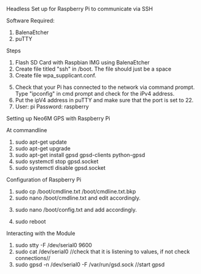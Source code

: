 Headless Set up for Raspberry Pi to communicate via SSH

Software Required:
1. BalenaEtcher
2. puTTY

Steps
1. Flash SD Card with Raspbian IMG using BalenaEtcher
3. Create file titled "ssh" in /boot. The file should just be a space
4. Create file wpa_supplicant.conf. 
<!-- 
ctrl_interface=DIR=/var/run/wpa_supplicant GROUP=netdev
country=SG
update_config=1

network={
    ssid="Home Wifi"
    psk="mypassword"
    key_mgmt=WPA-PSK
} 
--> 
5. Check that your Pi has connected to the network via command prompt. Type "ipconfig" in cmd prompt and check for the iPv4 address.
6. Put the ipV4 address in puTTY and make sure that the port is set to 22.
7. User: pi
Password: raspberry

Setting up Neo6M GPS with Raspberry Pi

At commandline
1. sudo apt-get update
2. sudo apt-get upgrade
3. sudo apt-get install gpsd gpsd-clients python-gpsd
4. sudo systemctl stop gpsd.socket
5. sudo systemctl disable gpsd.socket

Configuration of Raspberry Pi
1. sudo cp /boot/cmdline.txt /boot/cmdline.txt.bkp
2. sudo nano /boot/cmdline.txt and edit accordingly.
<!-- 
dwc_otg.lpm_enable=0 console=tty1 root=PARTUUID=c99b8a0b-02 rootfstype=ext4 elevator=deadline fsck.repair=yes rootwait
 -->
 3. sudo nano /boot/config.txt and add accordingly.
 <!-- 
 enable_uart=1
 dtoverlay=pi3-miniuart-bt
  -->
 4. sudo reboot

Interacting with the Module
1. sudo stty -F /dev/serial0 9600
2. sudo cat /dev/serial0 //check that it is listening to values, if not check connections//
3. sudo gpsd -n /dev/serial0 -F /var/run/gsd.sock //start gpsd




